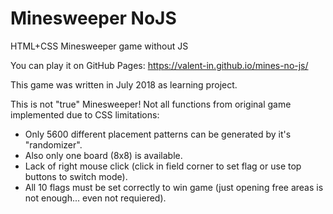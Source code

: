 # Minesweeper NoJS
HTML+CSS Minesweeper game without JS

You can play it on GitHub Pages:
https://valent-in.github.io/mines-no-js/

This game was written in July 2018 as learning project.

This is not "true" Minesweeper!
Not all functions from original game implemented due to CSS limitations:

* Only 5600 different placement patterns can be generated by it's "randomizer".
* Also only one board (8x8) is available.
* Lack of right mouse click (click in field corner to set flag or use top buttons to switch mode).
* All 10 flags must be set correctly to win game (just opening free areas is not enough... even not requiered). 
